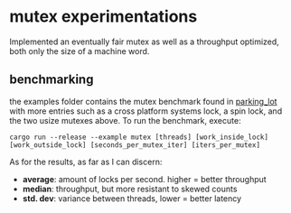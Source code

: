 # mutex experimentations
Implemented an eventually fair mutex as well as a throughput optimized, both only the size of a machine word.

## benchmarking
the examples folder contains the mutex benchmark found in [parking_lot](https://github.com/Amanieu/parking_lot) with more entries such as a cross platform systems lock, a spin lock, and the two usize mutexes above. To run the benchmark, execute:

```
cargo run --release --example mutex [threads] [work_inside_lock] [work_outside_lock] [seconds_per_mutex_iter] [iters_per_mutex]
```

As for the results, as far as I can discern:
* **average**: amount of locks per second. higher = better throughput
* **median**: throughput, but more resistant to skewed counts
* **std. dev**: variance between threads, lower = better latency
